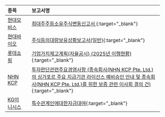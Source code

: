 | **종목** |      |**보고서명** |
| :------- | :--- |:----------- |
| [현대모비스](/012330/#dart) | | [최대주주등소유주식변동신고서              ](https://dart.fss.or.kr/dsaf001/main.do?rcpNo=20251016800356){:target="_blank"} |
| [현대바이오](/048410/#dart) | | [주식등의대량보유상황보고서(일반)](https://dart.fss.or.kr/dsaf001/main.do?rcpNo=20251016000238){:target="_blank"} |
| [롯데쇼핑](/023530/#dart) | | [기업가치제고계획(자율공시)              (2025년 이행현황)](https://dart.fss.or.kr/dsaf001/main.do?rcpNo=20251016800337){:target="_blank"} |
| [NHN KCP](/060250/#dart) | | [투자판단관련주요경영사항              (종속회사(NHN KCP Pte. Ltd.)의 싱가포르 주요 지급기관 라이선스 예비승인 안내 및 종속회사(NHN KCP Pte. Ltd.)를 위한 보증 관련 이사회 결의 건)](https://dart.fss.or.kr/dsaf001/main.do?rcpNo=20251016900325){:target="_blank"} |
| [KG이니시스](/035600/#dart) | | [특수관계인에대한자금대여](https://dart.fss.or.kr/dsaf001/main.do?rcpNo=20251016000226){:target="_blank"} |